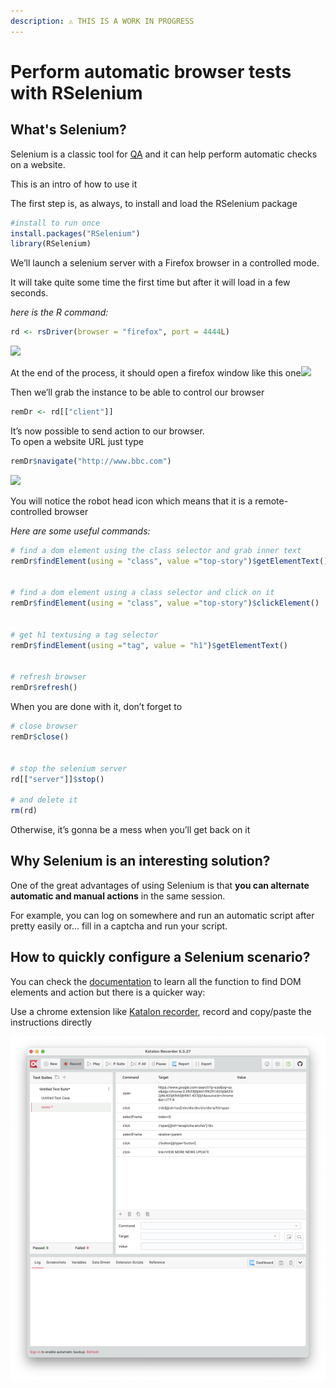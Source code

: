 ```yaml
---
description: ⚠️ THIS IS A WORK IN PROGRESS
---
```


# Perform automatic browser tests with RSelenium

## What's **Selenium?**

Selenium is a classic tool for [QA](https://en.wikipedia.org/wiki/Quality_assurance) and it can help perform automatic checks on a website. 

This is an intro of how to use it  
  
The first step is, as always, to install and load the RSelenium package

```r
#install to run once
install.packages("RSelenium")
library(RSelenium)
```

We’ll launch a selenium server with a Firefox browser in a controlled mode.  
  
It will take quite some time the first time but after it will load in a few seconds.

_here is the R command:_

```r
rd <- rsDriver(browser = "firefox", port = 4444L)
```

![](https://www.gokam.fr/wp-content/uploads/2020/03/nk2TuJCDvS.gif)

At the end of the process, it should open a firefox window like this one![](https://www.gokam.fr/wp-content/uploads/2019/11/Screenshot-2019-11-17-20.24.31-1.png)

Then we’ll grab the instance to be able to control our browser

```r
remDr <- rd[["client"]]
```

It’s now possible to send action to our browser.   
To open a website URL just type

```r
remDr$navigate("http://www.bbc.com")
```

![](https://www.gokam.fr/wp-content/uploads/2019/11/Screenshot-2019-11-17-21.08.32.png)

You will notice the robot head icon which means that it is a remote-controlled browser  


_Here are some useful commands:_

```r
# find a dom element using the class selector and grab inner text
remDr$findElement(using = "class", value ="top-story")$getElementText()
 
 
# find a dom element using a class selector and click on it
remDr$findElement(using = "class", value ="top-story")$clickElement()
 
 
# get h1 textusing a tag selector
remDr$findElement(using ="tag", value = "h1")$getElementText()
 
 
# refresh browser
remDr$refresh() 
```

  
When you are done with it, don’t forget to 

```r
# close browser
remDr$close()
 
 
# stop the selenium server
rd[["server"]]$stop()
 
# and delete it
rm(rd)
```

Otherwise, it’s gonna be a mess when you’ll get back on it

## **Why Selenium is an interesting solution?**

One of the great advantages of using Selenium is that **you can alternate automatic and manual actions** in the same session.  
  
For example, you can log on somewhere and run an automatic script after pretty easily or… fill in a captcha and run your script.

## **How to quickly** configure a **Selenium scenario?**

You can check the [documentation](https://cran.r-project.org/web/packages/RSelenium/vignettes/basics.html) to learn all the function to find DOM elements and action but there is a quicker way:

Use a chrome extension like [Katalon recorder](https://chrome.google.com/webstore/detail/katalon-recorder-selenium/ljdobmomdgdljniojadhoplhkpialdid#:~:text=Katalon%20Recorder%20is%20the%20most,%2C%20automating%20games%2C%20etc.%20%E2%80%94), record and copy/paste the instructions directly

![](../.gitbook/assets/screenshot-2021-03-04-at-6.40.48-pm.png)



